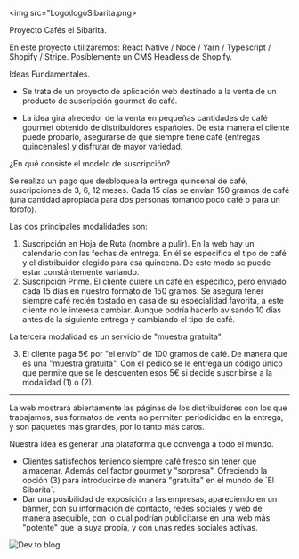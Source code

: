 <img src="Logo\logoSibarita.png> 



Proyecto Cafés el Sibarita.

En este proyecto utilizaremos:
React Native / Node / Yarn / Typescript / Shopify / Stripe. 
Posiblemente un CMS Headless de Shopify.

Ideas Fundamentales.

- Se trata de un proyecto de aplicación web destinado a la venta de un producto de suscripción gourmet de café.

- La idea gira alrededor de la venta en pequeñas cantidades de café gourmet obtenido de distribuidores españoles. De esta manera el cliente puede probarlo, asegurarse de que siempre tiene café (entregas quincenales) y disfrutar de mayor variedad.

¿En qué consiste el modelo de suscripción?

Se realiza un pago que desbloquea la entrega quincenal de café, suscripciones de 3, 6, 12 meses.
Cada 15 días se envían 150 gramos de café (una cantidad apropiada para dos personas tomando poco café o para un forofo).

Las dos principales modalidades son:
1) Suscripción en Hoja de Ruta (nombre a pulir). 
En la web hay un calendario con las fechas de entrega. En él se especifica el tipo de café y el distribuidor elegido para esa quincena. De este modo se puede estar constántemente variando.
2) Suscripción Prime.
El cliente quiere un café en específico, pero enviado cada 15 días en nuestro formato de 150 gramos. Se asegura tener siempre café recién tostado en casa de su especialidad favorita, a este cliente no le interesa cambiar. Aunque podría hacerlo avisando 10 días antes de la siguiente entrega y cambiando el tipo de café. 

La tercera modalidad es un servicio de "muestra gratuita".

3) El cliente paga 5€ por "el envío" de 100 gramos de café. De manera que es una "muestra gratuita". Con el pedido se le entrega un código único que permite que se le descuenten esos 5€ si decide suscribirse a la modalidad (1) o (2). 

________________

La web mostrará abiertamente las páginas de los distribuidores con los que trabajamos, sus formatos de venta no permiten periodicidad en la entrega, y son paquetes más grandes, por lo tanto más caros. 

Nuestra idea es generar una plataforma que convenga a todo el mundo.
-  Clientes satisfechos teniendo siempre café fresco sin tener que almacenar. Además del factor gourmet y "sorpresa". Ofreciendo la opción (3) para introducirse de manera "gratuita" en el mundo de ´El Sibarita´.
-  Dar una posibilidad de exposición a las empresas, apareciendo en un banner, con su información de contacto, redes sociales y web de manera asequible, con lo cual podrían publicitarse en una web más "potente" que la suya propia, y con unas redes sociales activas.






![Dev.to blog](https://img.shields.io/badge/dev.to-0A0A0A?style=for-the-badge&logo=AlfonsoProbandoBadges&logoColor=white)


